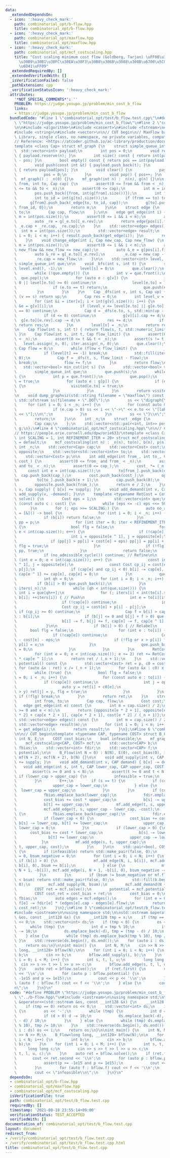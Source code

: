 ```yaml
---
data:
  _extendedDependsOn:
  - icon: ':heavy_check_mark:'
    path: combinatorial_opt/b-flow.hpp
    title: combinatorial_opt/b-flow.hpp
  - icon: ':heavy_check_mark:'
    path: combinatorial_opt/maxflow.hpp
    title: combinatorial_opt/maxflow.hpp
  - icon: ':heavy_check_mark:'
    path: combinatorial_opt/mcf_costscaling.hpp
    title: "Cost scaling minimum cost flow (Goldberg, Tarjan) \uFF08\u30B3\u30B9\u30C8\
      \u30B9\u30B1\u30FC\u30EA\u30F3\u30B0\u306B\u3088\u308B\u6700\u5C0F\u8CBB\u7528\
      \u6D41\uFF09"
  _extendedRequiredBy: []
  _extendedVerifiedWith: []
  _isVerificationFailed: false
  _pathExtension: cpp
  _verificationStatusIcon: ':heavy_check_mark:'
  attributes:
    '*NOT_SPECIAL_COMMENTS*': ''
    PROBLEM: https://judge.yosupo.jp/problem/min_cost_b_flow
    links:
    - https://judge.yosupo.jp/problem/min_cost_b_flow
  bundledCode: "#line 1 \"combinatorial_opt/test/b_flow.test.cpp\"\n#define PROBLEM\
    \ \"https://judge.yosupo.jp/problem/min_cost_b_flow\"\n#line 2 \"combinatorial_opt/maxflow.hpp\"\
    \n\n#include <algorithm>\n#include <cassert>\n#include <fstream>\n#include <limits>\n\
    #include <string>\n#include <vector>\n\n// CUT begin\n// MaxFlow based and AtCoder\
    \ Library, single class, no namespace, no private variables, compatible with C++11\n\
    // Reference: <https://atcoder.github.io/ac-library/production/document_ja/maxflow.html>\n\
    template <class Cap> struct mf_graph {\n    struct simple_queue_int {\n      \
    \  std::vector<int> payload;\n        int pos = 0;\n        void reserve(int n)\
    \ { payload.reserve(n); }\n        int size() const { return int(payload.size())\
    \ - pos; }\n        bool empty() const { return pos == int(payload.size()); }\n\
    \        void push(const int &t) { payload.push_back(t); }\n        int &front()\
    \ { return payload[pos]; }\n        void clear() {\n            payload.clear();\n\
    \            pos = 0;\n        }\n        void pop() { pos++; }\n    };\n\n  \
    \  mf_graph() : _n(0) {}\n    mf_graph(int n) : _n(n), g(n) {}\n\n    int add_edge(int\
    \ from, int to, Cap cap) {\n        assert(0 <= from && from < _n);\n        assert(0\
    \ <= to && to < _n);\n        assert(0 <= cap);\n        int m = int(pos.size());\n\
    \        pos.push_back({from, int(g[from].size())});\n        int from_id = int(g[from].size());\n\
    \        int to_id = int(g[to].size());\n        if (from == to) to_id++;\n  \
    \      g[from].push_back(_edge{to, to_id, cap});\n        g[to].push_back(_edge{from,\
    \ from_id, 0});\n        return m;\n    }\n\n    struct edge {\n        int from,\
    \ to;\n        Cap cap, flow;\n    };\n\n    edge get_edge(int i) {\n        int\
    \ m = int(pos.size());\n        assert(0 <= i && i < m);\n        auto _e = g[pos[i].first][pos[i].second];\n\
    \        auto _re = g[_e.to][_e.rev];\n        return edge{pos[i].first, _e.to,\
    \ _e.cap + _re.cap, _re.cap};\n    }\n    std::vector<edge> edges() {\n      \
    \  int m = int(pos.size());\n        std::vector<edge> result;\n        for (int\
    \ i = 0; i < m; i++) { result.push_back(get_edge(i)); }\n        return result;\n\
    \    }\n    void change_edge(int i, Cap new_cap, Cap new_flow) {\n        int\
    \ m = int(pos.size());\n        assert(0 <= i && i < m);\n        assert(0 <=\
    \ new_flow && new_flow <= new_cap);\n        auto &_e = g[pos[i].first][pos[i].second];\n\
    \        auto &_re = g[_e.to][_e.rev];\n        _e.cap = new_cap - new_flow;\n\
    \        _re.cap = new_flow;\n    }\n\n    std::vector<int> level, iter;\n   \
    \ simple_queue_int que;\n\n    void _bfs(int s, int t) {\n        std::fill(level.begin(),\
    \ level.end(), -1);\n        level[s] = 0;\n        que.clear();\n        que.push(s);\n\
    \        while (!que.empty()) {\n            int v = que.front();\n          \
    \  que.pop();\n            for (auto e : g[v]) {\n                if (e.cap ==\
    \ 0 || level[e.to] >= 0) continue;\n                level[e.to] = level[v] + 1;\n\
    \                if (e.to == t) return;\n                que.push(e.to);\n   \
    \         }\n        }\n    }\n    Cap _dfs(int v, int s, Cap up) {\n        if\
    \ (v == s) return up;\n        Cap res = 0;\n        int level_v = level[v];\n\
    \        for (int &i = iter[v]; i < int(g[v].size()); i++) {\n            _edge\
    \ &e = g[v][i];\n            if (level_v <= level[e.to] || g[e.to][e.rev].cap\
    \ == 0) continue;\n            Cap d = _dfs(e.to, s, std::min(up - res, g[e.to][e.rev].cap));\n\
    \            if (d <= 0) continue;\n            g[v][i].cap += d;\n          \
    \  g[e.to][e.rev].cap -= d;\n            res += d;\n            if (res == up)\
    \ return res;\n        }\n        level[v] = _n;\n        return res;\n    }\n\
    \n    Cap flow(int s, int t) { return flow(s, t, std::numeric_limits<Cap>::max());\
    \ }\n    Cap flow(int s, int t, Cap flow_limit) {\n        assert(0 <= s && s\
    \ < _n);\n        assert(0 <= t && t < _n);\n        assert(s != t);\n\n     \
    \   level.assign(_n, 0), iter.assign(_n, 0);\n        que.clear();\n\n       \
    \ Cap flow = 0;\n        while (flow < flow_limit) {\n            _bfs(s, t);\n\
    \            if (level[t] == -1) break;\n            std::fill(iter.begin(), iter.end(),\
    \ 0);\n            Cap f = _dfs(t, s, flow_limit - flow);\n            if (!f)\
    \ break;\n            flow += f;\n        }\n        return flow;\n    }\n\n \
    \   std::vector<bool> min_cut(int s) {\n        std::vector<bool> visited(_n);\n\
    \        simple_queue_int que;\n        que.push(s);\n        while (!que.empty())\
    \ {\n            int p = que.front();\n            que.pop();\n            visited[p]\
    \ = true;\n            for (auto e : g[p]) {\n                if (e.cap && !visited[e.to])\
    \ {\n                    visited[e.to] = true;\n                    que.push(e.to);\n\
    \                }\n            }\n        }\n        return visited;\n    }\n\
    \n    void dump_graphviz(std::string filename = \"maxflow\") const {\n       \
    \ std::ofstream ss(filename + \".DOT\");\n        ss << \"digraph{\\n\";\n   \
    \     for (int i = 0; i < _n; i++) {\n            for (const auto &e : g[i]) {\n\
    \                if (e.cap > 0) ss << i << \"->\" << e.to << \"[label=\" << e.cap\
    \ << \"];\\n\";\n            }\n        }\n        ss << \"}\\n\";\n        ss.close();\n\
    \        return;\n    }\n\n    int _n;\n    struct _edge {\n        int to, rev;\n\
    \        Cap cap;\n    };\n    std::vector<std::pair<int, int>> pos;\n    std::vector<std::vector<_edge>>\
    \ g;\n};\n#line 4 \"combinatorial_opt/mcf_costscaling.hpp\"\n\n// Cost scaling\n\
    // https://people.orie.cornell.edu/dpw/orie633/\ntemplate <class Cap, class Cost,\
    \ int SCALING = 1, int REFINEMENT_ITER = 20> struct mcf_costscaling {\n    mcf_costscaling()\
    \ = default;\n    mcf_costscaling(int n) : _n(n), to(n), b(n), p(n) {}\n\n   \
    \ int _n;\n    std::vector<Cap> cap;\n    std::vector<Cost> cost;\n    std::vector<int>\
    \ opposite;\n    std::vector<std::vector<int>> to;\n    std::vector<Cap> b;\n\
    \    std::vector<Cost> p;\n\n    int add_edge(int from_, int to_, Cap cap_, Cost\
    \ cost_) {\n        assert(0 <= from_ and from_ < _n);\n        assert(0 <= to_\
    \ and to_ < _n);\n        assert(0 <= cap_);\n        cost_ *= (_n + 1);\n   \
    \     const int e = int(cap.size());\n        to[from_].push_back(e);\n      \
    \  cap.push_back(cap_);\n        cost.push_back(cost_);\n        opposite.push_back(to_);\n\
    \n        to[to_].push_back(e + 1);\n        cap.push_back(0);\n        cost.push_back(-cost_);\n\
    \        opposite.push_back(from_);\n        return e / 2;\n    }\n    void add_supply(int\
    \ v, Cap supply) { b[v] += supply; }\n    void add_demand(int v, Cap demand) {\
    \ add_supply(v, -demand); }\n\n    template <typename RetCost = Cost> RetCost\
    \ solve() {\n        Cost eps = 1;\n        std::vector<int> que;\n        for\
    \ (const auto c : cost) {\n            while (eps <= -c) eps <<= SCALING;\n  \
    \      }\n        for (; eps >>= SCALING;) {\n            auto no_admissible_cycle\
    \ = [&]() -> bool {\n                for (int i = 0; i < _n; i++) {\n        \
    \            if (b[i]) return false;\n                }\n                std::vector<Cost>\
    \ pp = p;\n                for (int iter = 0; iter < REFINEMENT_ITER; iter++)\
    \ {\n                    bool flg = false;\n                    for (int e = 0;\
    \ e < int(cap.size()); e++) {\n                        if (!cap[e]) continue;\n\
    \                        int i = opposite[e ^ 1], j = opposite[e];\n         \
    \               if (pp[j] > pp[i] + cost[e] + eps) pp[j] = pp[i] + cost[e] + eps,\
    \ flg = true;\n                    }\n                    if (!flg) return p =\
    \ pp, true;\n                }\n                return false;\n            };\n\
    \            if (no_admissible_cycle()) continue; // Refine\n\n            for\
    \ (int e = 0; e < int(cap.size()); e++) {\n                const int i = opposite[e\
    \ ^ 1], j = opposite[e];\n                const Cost cp_ij = cost[e] + p[i] -\
    \ p[j];\n                if (cap[e] and cp_ij < 0) b[i] -= cap[e], b[j] += cap[e],\
    \ cap[e ^ 1] += cap[e], cap[e] = 0;\n            }\n            que.clear();\n\
    \            int qh = 0;\n            for (int i = 0; i < _n; i++) {\n       \
    \         if (b[i] > 0) que.push_back(i);\n            }\n            std::vector<int>\
    \ iters(_n);\n            while (qh < int(que.size())) {\n                const\
    \ int i = que[qh++];\n                for (; iters[i] < int(to[i].size()) and\
    \ b[i]; ++iters[i]) { // Push\n                    int e = to[i][iters[i]];\n\
    \                    if (!cap[e]) continue;\n                    int j = opposite[e];\n\
    \                    Cost cp_ij = cost[e] + p[i] - p[j];\n                   \
    \ if (cp_ij >= 0) continue;\n                    Cap f = b[i] > cap[e] ? cap[e]\
    \ : b[i];\n                    if (b[j] <= 0 and b[j] + f > 0) que.push_back(j);\n\
    \                    b[i] -= f, b[j] += f, cap[e] -= f, cap[e ^ 1] += f;\n   \
    \             }\n\n                if (b[i] > 0) { // Relabel\n              \
    \      bool flg = false;\n                    for (int e : to[i]) {\n        \
    \                if (!cap[e]) continue;\n                        Cost x = p[opposite[e]]\
    \ - cost[e] - eps;\n                        if (!flg or x > p[i]) flg = true,\
    \ p[i] = x;\n                    }\n                    que.push_back(i), iters[i]\
    \ = 0;\n                }\n            }\n        }\n        RetCost ret = 0;\n\
    \        for (int e = 0; e < int(cap.size()); e += 2) ret += RetCost(cost[e])\
    \ * cap[e ^ 1];\n        return ret / (_n + 1);\n    }\n    std::vector<Cost>\
    \ potential() const {\n        std::vector<Cost> ret = p, c0 = cost;\n       \
    \ for (auto &x : ret) x /= (_n + 1);\n        for (auto &x : c0) x /= (_n + 1);\n\
    \        while (true) {\n            bool flg = false;\n            for (int i\
    \ = 0; i < _n; i++) {\n                for (const auto e : to[i]) {\n        \
    \            if (!cap[e]) continue;\n                    int j = opposite[e];\n\
    \                    auto y = ret[i] + c0[e];\n                    if (ret[j]\
    \ > y) ret[j] = y, flg = true;\n                }\n            }\n           \
    \ if (!flg) break;\n        }\n        return ret;\n    }\n    struct edge {\n\
    \        int from, to;\n        Cap cap, flow;\n        Cost cost;\n    };\n \
    \   edge get_edge(int e) const {\n        int m = cap.size() / 2;\n        assert(e\
    \ >= 0 and e < m);\n        return {opposite[e * 2 + 1], opposite[e * 2], cap[e\
    \ * 2] + cap[e * 2 + 1], cap[e * 2 + 1], cost[e * 2] / (_n + 1)};\n    }\n   \
    \ std::vector<edge> edges() const {\n        int m = cap.size() / 2;\n       \
    \ std::vector<edge> result(m);\n        for (int i = 0; i < m; i++) result[i]\
    \ = get_edge(i);\n        return result;\n    }\n};\n#line 6 \"combinatorial_opt/b-flow.hpp\"\
    \n\n// CUT begin\ntemplate <typename CAP, typename COST> struct B_Flow {\n   \
    \ int N, E;\n    COST cost_bias;\n    bool infeasible;\n    mf_graph<CAP> mf;\n\
    \    mcf_costscaling<CAP, COST> mcf;\n    std::vector<CAP> b;\n    std::vector<CAP>\
    \ fbias;\n    std::vector<int> fdir;\n    std::vector<CAP> f;\n    std::vector<COST>\
    \ potential;\n\n    B_Flow(int N = 0) : N(N), E(0), cost_bias(0), infeasible(false),\
    \ mf(N + 2), mcf(N + 2), b(N) {}\n\n    void add_supply(int v, CAP supply) { b[v]\
    \ += supply; }\n    void add_demand(int v, CAP demand) { b[v] -= demand; }\n \
    \   void add_edge(int s, int t, CAP lower_cap, CAP upper_cap, COST cost) {\n \
    \       assert(s >= 0 and s < N);\n        assert(t >= 0 and t < N);\n       \
    \ if (lower_cap > upper_cap) {\n            infeasible = true;\n            return;\n\
    \        }\n        E++;\n        if (s == t) {\n            if (cost > 0) {\n\
    \                upper_cap = lower_cap;\n            } else {\n              \
    \  lower_cap = upper_cap;\n            }\n        }\n        if (cost < 0) {\n\
    \            fbias.emplace_back(lower_cap);\n            fdir.emplace_back(-1);\n\
    \            cost_bias += cost * upper_cap;\n            b[s] -= upper_cap;\n\
    \            b[t] += upper_cap;\n            mf.add_edge(t, s, upper_cap - lower_cap);\n\
    \            mcf.add_edge(t, s, upper_cap - lower_cap, -cost);\n        } else\
    \ {\n            fbias.emplace_back(upper_cap);\n            fdir.emplace_back(1);\n\
    \            if (lower_cap < 0) {\n                cost_bias += cost * lower_cap,\
    \ b[s] -= lower_cap, b[t] += lower_cap;\n                upper_cap -= lower_cap,\
    \ lower_cap = 0;\n            }\n            if (lower_cap > 0) {\n          \
    \      cost_bias += cost * lower_cap;\n                b[s] -= lower_cap;\n  \
    \              b[t] += lower_cap;\n                upper_cap -= lower_cap;\n \
    \           }\n            mf.add_edge(s, t, upper_cap);\n            mcf.add_edge(s,\
    \ t, upper_cap, cost);\n        }\n    }\n\n    std::pair<bool, COST> solve()\
    \ {\n        if (infeasible) return std::make_pair(false, 0);\n        CAP bsum\
    \ = 0, bsum_negative = 0;\n        for (int i = 0; i < N; i++) {\n           \
    \ if (b[i] > 0) {\n                mf.add_edge(N, i, b[i]), mcf.add_edge(N, i,\
    \ b[i], 0), bsum += b[i];\n            } else {\n                mf.add_edge(i,\
    \ N + 1, -b[i]), mcf.add_edge(i, N + 1, -b[i], 0), bsum_negative -= b[i];\n  \
    \          }\n        }\n        if (bsum != bsum_negative or mf.flow(N, N + 1)\
    \ < bsum) return std::make_pair(false, 0);\n        std::fill(b.begin(), b.end(),\
    \ 0);\n        mcf.add_supply(N, bsum);\n        mcf.add_demand(N + 1, bsum);\n\
    \        COST ret = mcf.solve();\n        potential = mcf.potential(), potential.resize(N);\n\
    \        COST cost_ret = cost_bias + ret;\n        cost_bias = 0;\n        f =\
    \ fbias;\n        auto edges = mcf.edges();\n        for (int e = 0; e < E; e++)\
    \ f[e] -= fdir[e] * (edges[e].cap - edges[e].flow);\n        return std::make_pair(true,\
    \ cost_ret);\n    }\n};\n#line 3 \"combinatorial_opt/test/b_flow.test.cpp\"\n\
    #include <iostream>\n\nusing namespace std;\n\nstd::ostream &operator<<(std::ostream\
    \ &os, const __int128 &x) {\n    __int128 tmp = x;\n    if (tmp == 0) return os\
    \ << 0;\n    std::vector<int> ds;\n    if (tmp < 0) {\n        os << '-';\n  \
    \      while (tmp) {\n            int d = tmp % 10;\n            if (d > 0) d\
    \ -= 10;\n            ds.emplace_back(-d), tmp = (tmp - d) / 10;\n        }\n\
    \    } else {\n        while (tmp) ds.emplace_back(tmp % 10), tmp /= 10;\n   \
    \ }\n    std::reverse(ds.begin(), ds.end());\n    for (auto i : ds) os << i;\n\
    \    return os;\n}\n\nint main() {\n    int N, M;\n    cin >> N >> M;\n    B_Flow<long\
    \ long, __int128> bflow(N);\n\n    for (int i = 0; i < N; i++) {\n        int\
    \ b;\n        cin >> b;\n        bflow.add_supply(i, b);\n    }\n    for (int\
    \ i = 0; i < M; i++) {\n        int s, t, l, u;\n        long long c;\n      \
    \  cin >> s >> t >> l >> u >> c;\n        bflow.add_edge(s, t, l, u, c);\n   \
    \ }\n    auto ret = bflow.solve();\n    if (ret.first) {\n        cout << ret.second\
    \ << '\\n';\n        for (auto p : bflow.potential) {\n            assert(p >=\
    \ -1e15 and p <= 1e15);\n            cout << p << '\\n';\n        }\n        for\
    \ (auto f : bflow.f) cout << f << '\\n';\n    } else {\n        cout << \"infeasible\\\
    n\";\n    }\n}\n"
  code: "#define PROBLEM \"https://judge.yosupo.jp/problem/min_cost_b_flow\"\n#include\
    \ \"../b-flow.hpp\"\n#include <iostream>\n\nusing namespace std;\n\nstd::ostream\
    \ &operator<<(std::ostream &os, const __int128 &x) {\n    __int128 tmp = x;\n\
    \    if (tmp == 0) return os << 0;\n    std::vector<int> ds;\n    if (tmp < 0)\
    \ {\n        os << '-';\n        while (tmp) {\n            int d = tmp % 10;\n\
    \            if (d > 0) d -= 10;\n            ds.emplace_back(-d), tmp = (tmp\
    \ - d) / 10;\n        }\n    } else {\n        while (tmp) ds.emplace_back(tmp\
    \ % 10), tmp /= 10;\n    }\n    std::reverse(ds.begin(), ds.end());\n    for (auto\
    \ i : ds) os << i;\n    return os;\n}\n\nint main() {\n    int N, M;\n    cin\
    \ >> N >> M;\n    B_Flow<long long, __int128> bflow(N);\n\n    for (int i = 0;\
    \ i < N; i++) {\n        int b;\n        cin >> b;\n        bflow.add_supply(i,\
    \ b);\n    }\n    for (int i = 0; i < M; i++) {\n        int s, t, l, u;\n   \
    \     long long c;\n        cin >> s >> t >> l >> u >> c;\n        bflow.add_edge(s,\
    \ t, l, u, c);\n    }\n    auto ret = bflow.solve();\n    if (ret.first) {\n \
    \       cout << ret.second << '\\n';\n        for (auto p : bflow.potential) {\n\
    \            assert(p >= -1e15 and p <= 1e15);\n            cout << p << '\\n';\n\
    \        }\n        for (auto f : bflow.f) cout << f << '\\n';\n    } else {\n\
    \        cout << \"infeasible\\n\";\n    }\n}\n"
  dependsOn:
  - combinatorial_opt/b-flow.hpp
  - combinatorial_opt/maxflow.hpp
  - combinatorial_opt/mcf_costscaling.hpp
  isVerificationFile: true
  path: combinatorial_opt/test/b_flow.test.cpp
  requiredBy: []
  timestamp: '2021-08-18 23:55:14+09:00'
  verificationStatus: TEST_ACCEPTED
  verifiedWith: []
documentation_of: combinatorial_opt/test/b_flow.test.cpp
layout: document
redirect_from:
- /verify/combinatorial_opt/test/b_flow.test.cpp
- /verify/combinatorial_opt/test/b_flow.test.cpp.html
title: combinatorial_opt/test/b_flow.test.cpp
---
```

